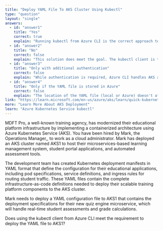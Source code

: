 ```yaml
---
title: "Deploy YAML File To AKS Cluster Using Kubectl"
type: "question"
layout: "single"
answers:
  - id: "answer1"
    title: "Yes"
    correct: true
    explain: "Running kubectl from Azure CLI is the correct approach to deploy YAML files to an AKS cluster. Azure CLI includes kubectl functionality and can authenticate with AKS clusters to deploy Kubernetes resources defined in YAML files."
  - id: "answer2"
    title: "No"
    correct: false
    explain: "This solution does meet the goal. The kubectl client is the standard tool for deploying YAML configurations to Kubernetes clusters, and Azure CLI provides kubectl capabilities for managing AKS resources."
  - id: "answer3"
    title: "Only with additional authentication"
    correct: false
    explain: "While authentication is required, Azure CLI handles AKS authentication seamlessly when properly configured. The kubectl client through Azure CLI can deploy YAML files without requiring separate authentication steps."
  - id: "answer4"
    title: "Only if the YAML file is stored in Azure"
    correct: false
    explain: "The location of the YAML file (local or Azure) doesn't affect the ability to deploy it using kubectl. The kubectl client can deploy YAML files regardless of where they are stored, as long as they're accessible during the deployment command."
link: "https://learn.microsoft.com/en-us/azure/aks/learn/quick-kubernetes-deploy-cli"
more: "Learn More About AKS Deployment"
learn: "Azure Kubernetes Service kubectl"
---
```


MDFT Pro, a well-known training agency, has modernized their educational platform infrastructure by implementing a containerized architecture using Azure Kubernetes Service (AKS). You have been hired by Mark, the Operations Manager,, to work as a cloud administrator. Mark has deployed an AKS cluster named AKS1 to host their microservices-based learning management system, student portal applications, and automated assessment tools. 

The development team has created Kubernetes deployment manifests in YAML format that define the configuration for their educational applications, including pod specifications, service definitions, and ingress rules for routing student traffic. These YAML files contain the complete infrastructure-as-code definitions needed to deploy their scalable training platform components to the AKS cluster.

Mark needs to deploy a YAML configuration file to AKS1 that contains the deployment specifications for their new quiz engine microservice, which will handle real-time student assessments and grade calculations.

Does using the kubectl client from Azure CLI meet the requirement to deploy the YAML file to AKS1?
